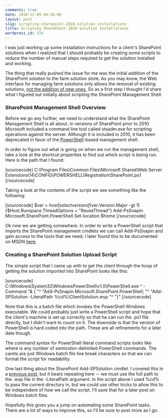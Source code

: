 ```yaml
---
comments: true
date: 2010-12-05 04:56:06
layout: post
slug: scripting-sharepoint-2010-solution-installations
title: Scripting SharePoint 2010 Solution Installations
wordpress_id: 324
---
```


I was just working up some installation instructions for a client's SharePoint solutions when I realized that I should probably be creating some scripts to reduce the number of manual steps required to get the solution installed and working.

The thing that really pushed the issue for me was the initial addition of the SharePoint solution to the farm solution store. As you may know, the Web interface for managing farm solutions only allows the removal of existing solutions, [not the addition of new ones.](http://msdn.microsoft.com/en-us/library/aa544500.aspx) So as a first step I thought I'd share what I figured out initially about scripting the SharePoint Management Shell.



### SharePoint Management Shell Overview


Before we go any further, we need to understand what the SharePoint Management Shell is all about. In versions of SharePoint prior to 2010 Microsoft included a command line tool called stsadm.exe for scripting operations against the server. Although it is included in 2010, it has been deprecated in favor of the [PowerShell](http://en.wikipedia.org/wiki/Windows_PowerShell)-based management shell.

In order to figure out what is going on when we run the management shell, take a look at the shortcut properties to find out which script is being run. Here is the path that I found:

[sourcecode]
C:\Program Files\Common Files\Microsoft Shared\Web Server Extensions\14\CONFIG\POWERSHELL\Registration\SharePoint.ps1
[/sourcecode]

Taking a look at the contents of the script we see something like the following:

[sourcecode]
$ver = $host | select version
if ($ver.Version.Major -gt 1)  {$Host.Runspace.ThreadOptions = "ReuseThread"}
Add-PsSnapin Microsoft.SharePoint.PowerShell
Set-location $home
[/sourcecode]

Ok now we are getting somewhere. In order to write a PowerShell script that imports the SharePoint management cmdlets we can call Add-PsSnapin and gain access to the tools that we need. I later found this to be documented on MSDN [here](http://msdn.microsoft.com/en-us/library/ee537913.aspx).



### Creating a SharePoint Solution Upload Script


The simple script that I came up with to get the client through the hoop of getting the solution imported into SharePoint looks like this:

[sourcecode]
C:\Windows\System32\WindowsPowerShell\v1.0\PowerShell.exe  ^
	-Command  "& { "^
		"Add-PsSnapin Microsoft.SharePoint.PowerShell; "^
		"Add-SPSolution -LiteralPath %cd%\ClientSolution.wsp "^
	"}"
[/sourcecode]

Note that this is a batch file which invokes the PowerShell Windows executable. We could probably just write a PowerShell script and hope that the client's machine is set up correctly so that he can run the .ps1 file directly, but I didn't want to count on it. The downside is that the version of PowerShell is hard coded into the path. These are all refinements for a later date though.

The command syntax for PowerShell literal command scripts looks like  where  is any number of semicolon-delimited PowerShell commands. The carets are just Windows batch file line break characters so that we can format the script for readability.

One last thing about the SharePoint Add-SPSolution cmdlet. I covered this in a [previous post](http://crmvoyager.wordpress.com/2010/11/19/deploying-web-parts-to-microsoft-sharepoint/), but it bears repeating here -- we must use the full path to the .wsp file in the -LiteralPath argument. In the script above I used %cd% to pass the current directory in, but we could use other tricks to allow this to be independent of how we call the script. I'll save that for a later post on Windows batch files.

Hopefully this gives you a jump on automating some SharePoint tasks. There are a lot of ways to improve this, so I'll be sure to post more as I go.
